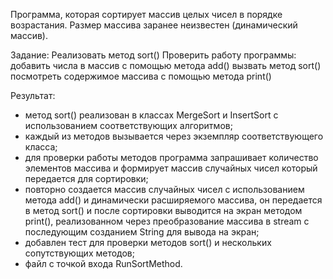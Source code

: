 Программa, которая сортирует массив целых чисел в порядке возрастания. 
Размер массива заранее неизвестен (динамический массив).

Задание:
Реализовать метод sort()
Проверить работу программы:
добавить числа в массив с помощью метода add()
вызвать метод sort()
посмотреть содержимое массива с помощью метода print() 

Результат:
- метод sort() реализован в классах MergeSort и InsertSort с использованием соответствующих алгоритмов;
- каждый из методов вызывается через экземпляр соответствующего класса;
- для проверки работы методов программа запрашивает количество элементов массива и формирует массив случайных чисел который передается для сортировки;
- повторно создается массив случайных чисел с использованием метода add() и динамически расширяемого массива, он передается в метод sort() и после сортировки выводится на экран методом print(), реализованном через преобразование массива в stream с последующим созданием String для вывода на экран;
- добавлен тест для проверки методов sort() и нескольких сопутствующих методов;
- файл с точкой входа RunSortMethod.

